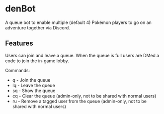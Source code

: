 # denBot

A queue bot to enable multiple (default 4) Pokémon players to go on an adventure together via Discord.

## Features

Users can join and leave a queue. When the queue is full users are DMed a code to join the in-game lobby.

Commands:

* q   - Join the queue
* lq  - Leave the queue
* sq  - Show the queue
* cq  - Clear the queue (admin-only, not to be shared with normal users)
* ru  - Remove a tagged user from the queue (admin-only, not to be shared with normal users)
